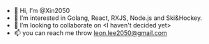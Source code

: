 - 👋 Hi, I’m @Xin2050
- 👀 I’m interested in Golang, React, RXJS, Node.js and Ski&Hockey.
- 💞️ I’m looking to collaborate on <I haven't decided yet>
- 📫 you can reach me throw leon.lee2050@gmail.com

